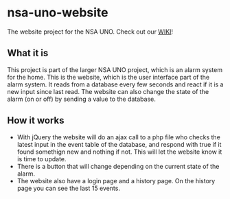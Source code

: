 # nsa-uno-website
The website project for the NSA UNO. Check out our [WIKI](https://github.com/LengCorp/nsa-uno-website/wiki)!

## What it is
This project is part of the larger NSA UNO project, which is an alarm system for the home.
This is the website, which is the user interface part of the alarm system. It reads from a database every few seconds and react if it is a new input since last read.
The website can also change the state of the alarm (on or off) by sending a value to the database.

## How it works
* With jQuery the website will do an ajax call to a php file who checks the latest input in the event table of the database, and respond with true if it found somethign new and nothing if not. This will let the website know it is time to update.
* There is a button that will change depending on the current state of the alarm.
* The website also have a login page and a history page. On the history page you can see the last 15 events.